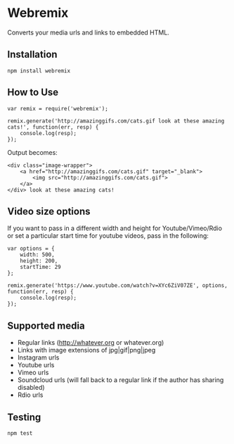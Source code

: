 # Webremix

Converts your media urls and links to embedded HTML.

## Installation

    npm install webremix

## How to Use

    var remix = require('webremix');

    remix.generate('http://amazinggifs.com/cats.gif look at these amazing cats!', function(err, resp) {
        console.log(resp);
    });

Output becomes:

    <div class="image-wrapper">
        <a href="http://amazinggifs.com/cats.gif" target="_blank">
            <img src="http://amazinggifs.com/cats.gif">
        </a>
    </div> look at these amazing cats!

## Video size options

If you want to pass in a different width and height for Youtube/Vimeo/Rdio or set a particular start time for youtube videos, pass in the following:

    var options = {
        width: 500,
        height: 200,
        startTime: 29
    };

    remix.generate('https://www.youtube.com/watch?v=XYc6ZiV07ZE', options, function(err, resp) {
        console.log(resp);
    });

## Supported media

* Regular links (http://whatever.org or whatever.org)
* Links with image extensions of jpg|gif|png|jpeg
* Instagram urls
* Youtube urls
* Vimeo urls
* Soundcloud urls (will fall back to a regular link if the author has sharing disabled)
* Rdio urls

## Testing

    npm test
